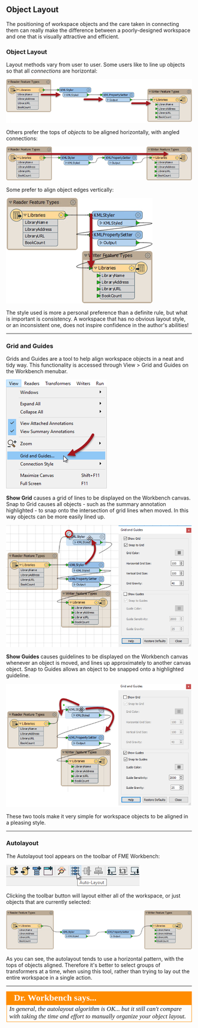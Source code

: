 ## Object Layout ##

The positioning of workspace objects and the care taken in connecting them can really make the difference between a poorly-designed workspace and one that is visually attractive and efficient.  

### Object Layout ###

Layout methods vary from user to user. Some users like to line up objects so that all *connections* are horizontal:

![](./Images/Img5.019.StraightConnectionTransformers.png)

Others prefer the tops of *objects* to be aligned horizontally, with angled connections:

![](./Images/Img5.020.AlignedTopTransformers.png)

Some prefer to align object edges vertically:

![](./Images/Img5.021.VerticallyAlignedTransformers.png)

The style used is more a personal preference than a definite rule, but what is important is consistency. A workspace that has no obvious layout style, or an inconsistent one, does not inspire confidence in the author's abilities!

---

### Grid and Guides ###
Grids and Guides are a tool to help align workspace objects in a neat and tidy way. This functionality is accessed through View > Grid and Guides on the Workbench menubar.

![](./Images/Img5.022.GridAndGuideMenu.png)

**Show Grid** causes a grid of lines to be displayed on the Workbench canvas. Snap to Grid causes all objects - such as the summary annotation highlighted - to snap onto the intersection of grid lines when moved. In this way objects can be more easily lined up.

![](./Images/Img5.023.GridOptions.png)

**Show Guides** causes guidelines to be displayed on the Workbench canvas whenever an object is moved, and lines up approximately to another canvas object. Snap to Guides allows an object to be snapped onto a highlighted guideline.

![](./Images/Img5.024.GuideOptions.png)

These two tools make it very simple for workspace objects to be aligned in a pleasing style.

---

### Autolayout ###

The Autolayout tool appears on the toolbar of FME Workbench:

![](./Images/Img5.025.AutolayoutMenubar.png)

Clicking the toolbar button will layout either all of the workspace, or just objects that are currently selected:

![](./Images/Img5.026.AutolayoutAfter.png)

As you can see, the autolayout tends to use a horizontal pattern, with the tops of objects aligned. Therefore it's better to select groups of transformers at a time, when using this tool, rather than trying to lay out the entire workspace in a single action.

---

<!--Person X Says Section-->

<table style="border-spacing: 0px">
<tr>
<td style="vertical-align:middle;background-color:darkorange;border: 2px solid darkorange">
<i class="fa fa-quote-left fa-lg fa-pull-left fa-fw" style="color:white;padding-right: 12px;vertical-align:text-top"></i>
<span style="color:white;font-size:x-large;font-weight: bold;font-family:serif">Dr. Workbench says...</span>
</td>
</tr>

<tr>
<td style="border: 1px solid darkorange">
<span style="font-family:serif; font-style:italic; font-size:larger">
In general, the autolayout algorithm is OK... but it still can't compare with taking the time and effort to manually organize your object layout.
</span>
</td>
</tr>
</table>